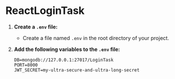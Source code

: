 # ReactLoginTask

1. **Create a `.env` file:** 
   - Create a file named `.env` in the root directory of your project.

2. **Add the following variables to the `.env` file:**
   ```plaintext
   DB=mongodb://127.0.0.1:27017/LoginTask
   PORT=8000
   JWT_SECRET=my-ultra-secure-and-ultra-long-secret
